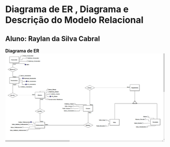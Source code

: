 # Diagrama de ER , Diagrama e Descrição do Modelo Relacional
## Aluno: Raylan da Silva Cabral 

**Diagrama de ER**
<img>![Alt text](Farmacia_Curitiba.png)